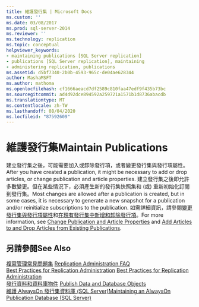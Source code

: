 ```yaml
---
title: 維護發行集 | Microsoft Docs
ms.custom: ''
ms.date: 03/08/2017
ms.prod: sql-server-2014
ms.reviewer: ''
ms.technology: replication
ms.topic: conceptual
helpviewer_keywords:
- maintaining publications [SQL Server replication]
- publications [SQL Server replication], maintaining
- administering replication, publications
ms.assetid: d5bf7340-2b0b-4593-965c-de04ae628344
author: MashaMSFT
ms.author: mathoma
ms.openlocfilehash: cf1666aeacd7df2589c810faa47edf9f435b73bc
ms.sourcegitcommit: ad4d92dce894592a259721a1571b1d8736abacdb
ms.translationtype: MT
ms.contentlocale: zh-TW
ms.lasthandoff: 08/04/2020
ms.locfileid: "87592609"
---
```

# <a name="maintain-publications"></a><span data-ttu-id="899be-102">維護發行集</span><span class="sxs-lookup"><span data-stu-id="899be-102">Maintain Publications</span></span>
  <span data-ttu-id="899be-103">建立發行集之後，可能需要加入或卸除發行項，或者變更發行集與發行項屬性。</span><span class="sxs-lookup"><span data-stu-id="899be-103">After you have created a publication, it might be necessary to add or drop articles, or change publication and article properties.</span></span> <span data-ttu-id="899be-104">建立發行集之後即允許多數變更。但在某些情況下，必須產生新的發行集快照集和 (或) 重新初始化訂閱到發行集。</span><span class="sxs-lookup"><span data-stu-id="899be-104">Most changes are allowed after a publication is created, but in some cases, it is necessary to generate a new snapshot for a publication and/or reinitialize subscriptions to the publication.</span></span> <span data-ttu-id="899be-105">如需詳細資訊，請參閱[變更發行集與發行項屬性](change-publication-and-article-properties.md)和[在現有發行集中新增和卸除發行項](add-articles-to-and-drop-articles-from-existing-publications.md)。</span><span class="sxs-lookup"><span data-stu-id="899be-105">For more information, see [Change Publication and Article Properties](change-publication-and-article-properties.md) and [Add Articles to and Drop Articles from Existing Publications](add-articles-to-and-drop-articles-from-existing-publications.md).</span></span>  
  
## <a name="see-also"></a><span data-ttu-id="899be-106">另請參閱</span><span class="sxs-lookup"><span data-stu-id="899be-106">See Also</span></span>  
 <span data-ttu-id="899be-107">[複寫管理常見問題集](../administration/frequently-asked-questions-for-replication-administrators.md) </span><span class="sxs-lookup"><span data-stu-id="899be-107">[Replication Administration FAQ](../administration/frequently-asked-questions-for-replication-administrators.md) </span></span>  
 <span data-ttu-id="899be-108">[Best Practices for Replication Administration](../administration/best-practices-for-replication-administration.md) </span><span class="sxs-lookup"><span data-stu-id="899be-108">[Best Practices for Replication Administration](../administration/best-practices-for-replication-administration.md) </span></span>  
 <span data-ttu-id="899be-109">[發行資料和資料庫物件](publish-data-and-database-objects.md) </span><span class="sxs-lookup"><span data-stu-id="899be-109">[Publish Data and Database Objects](publish-data-and-database-objects.md) </span></span>  
 [<span data-ttu-id="899be-110">維護 AlwaysOn 發行集資料庫 &#40;SQL Server&#41;</span><span class="sxs-lookup"><span data-stu-id="899be-110">Maintaining an AlwaysOn Publication Database &#40;SQL Server&#41;</span></span>](../../../database-engine/availability-groups/windows/maintaining-an-always-on-publication-database-sql-server.md)  
  
  
